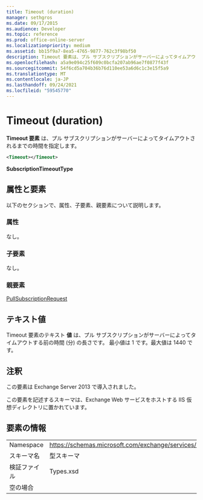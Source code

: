 ```yaml
---
title: Timeout (duration)
manager: sethgros
ms.date: 09/17/2015
ms.audience: Developer
ms.topic: reference
ms.prod: office-online-server
ms.localizationpriority: medium
ms.assetid: bb15f9a7-8ea5-4765-9877-762c3f98bf50
description: Timeout 要素は、プル サブスクリプションがサーバーによってタイムアウトされるまでの時間を指定します。
ms.openlocfilehash: a5a9e094c25f609c0bcfa207ab96ae7f0877f43f
ms.sourcegitcommit: 54f6cd5a704b36b76d110ee53a6d6c1c3e15f5a9
ms.translationtype: MT
ms.contentlocale: ja-JP
ms.lasthandoff: 09/24/2021
ms.locfileid: "59545770"
---
```

# <a name="timeout-duration"></a>Timeout (duration)

**Timeout 要素** は、プル サブスクリプションがサーバーによってタイムアウトされるまでの時間を指定します。 
  
```XML
<Timeout></Timeout>
```

 **SubscriptionTimeoutType**
## <a name="attributes-and-elements"></a>属性と要素

以下のセクションで、属性、子要素、親要素について説明します。
  
### <a name="attributes"></a>属性

なし。
  
### <a name="child-elements"></a>子要素

なし。
  
### <a name="parent-elements"></a>親要素

[PullSubscriptionRequest](pullsubscriptionrequest.md)
  
## <a name="text-value"></a>テキスト値

Timeout 要素のテキスト **値** は、プル サブスクリプションがサーバーによってタイムアウトする前の時間 (分) の長さです。 最小値は 1 です。最大値は 1440 です。 
  
## <a name="remarks"></a>注釈

この要素は Exchange Server 2013 で導入されました。
  
この要素を記述するスキーマは、Exchange Web サービスをホストする IIS 仮想ディレクトリに置かれています。
  
## <a name="element-information"></a>要素の情報

|||
|:-----|:-----|
|Namespace  <br/> |https://schemas.microsoft.com/exchange/services/2006/types  <br/> |
|スキーマ名  <br/> |型スキーマ  <br/> |
|検証ファイル  <br/> |Types.xsd  <br/> |
|空の場合  <br/> ||
   

